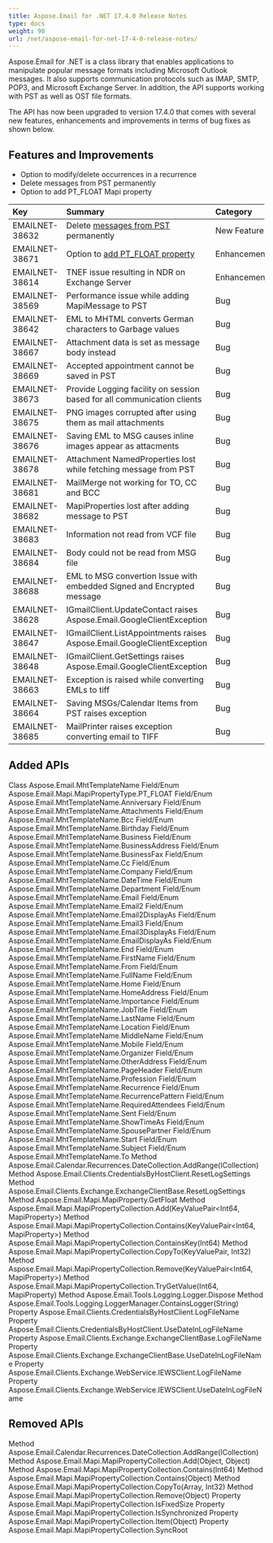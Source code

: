 ```yaml
---
title: Aspose.Email for .NET 17.4.0 Release Notes
type: docs
weight: 90
url: /net/aspose-email-for-net-17-4-0-release-notes/
---
```


Aspose.Email for .NET is a class library that enables applications to manipulate popular message formats including Microsoft Outlook messages. It also supports communication protocols such as IMAP, SMTP, POP3, and Microsoft Exchange Server. In addition, the API supports working with PST as well as OST file formats.

The API has now been upgraded to version 17.4.0 that comes with several new features, enhancements and improvements in terms of bug fixes as shown below.
## **Features and Improvements**
- Option to modify/delete occurrences in a recurrence
- Delete messages from PST permanently
- Option to add PT_FLOAT Mapi property
 

|**Key**|**Summary**|**Category**|
| :- | :- | :- |
|EMAILNET-38632|Delete [messages from PST](/email/net/working-with-messages-in-a-pst-file/#workingwithmessagesinapstfile-deletemessagesfrompstfiles) permanently|New Feature|
|EMAILNET-38671|Option to [add PT_FLOAT property](/email/net/working-with-mapi-properties/#workingwithmapiproperties-someadditionalproperties)|Enhancement|
|EMAILNET-38614|TNEF issue resulting in NDR on Exchange Server|Enhancement|
|EMAILNET-38569|Performance issue while adding MapiMessage to PST|Bug|
|EMAILNET-38642|EML to MHTML converts German characters to Garbage values|Bug|
|EMAILNET-38667|Attachment data is set as message body instead|Bug|
|EMAILNET-38669|Accepted appointment cannot be saved in PST|Bug|
|EMAILNET-38673|Provide Logging facility on session based for all communication clients|Bug|
|EMAILNET-38675|PNG images corrupted after using them as mail attachments|Bug|
|EMAILNET-38676|Saving EML to MSG causes inline images appear as attacments|Bug|
|EMAILNET-38678|Attachment NamedProperties lost while fetching message from PST|Bug|
|EMAILNET-38681|MailMerge not working for TO, CC and BCC|Bug|
|EMAILNET-38682|MapiProperties lost after adding message to PST|Bug|
|EMAILNET-38683|Information not read from VCF file|Bug|
|EMAILNET-38684|Body could not be read from MSG file|Bug|
|EMAILNET-38688|EML to MSG convertion Issue with embedded Signed and Encrypted message|Bug|
|EMAILNET-38628|IGmailClient.UpdateContact raises Aspose.Email.GoogleClientException|Bug|
|EMAILNET-38647|IGmailClient.ListAppointments raises Aspose.Email.GoogleClientException|Bug|
|EMAILNET-38648|IGmailClient.GetSettings raises Aspose.Email.GoogleClientException|Bug|
|EMAILNET-38663|Exception is raised while converting EMLs to tiff|Bug|
|EMAILNET-38664|Saving MSGs/Calendar Items from PST raises exception|Bug|
|EMAILNET-38685|MailPrinter raises exception converting email to TIFF|Bug|

## **Added APIs**
Class Aspose.Email.MhtTemplateName
Field/Enum Aspose.Email.Mapi.MapiPropertyType.PT_FLOAT
Field/Enum Aspose.Email.MhtTemplateName.Anniversary
Field/Enum Aspose.Email.MhtTemplateName.Attachments
Field/Enum Aspose.Email.MhtTemplateName.Bcc
Field/Enum Aspose.Email.MhtTemplateName.Birthday
Field/Enum Aspose.Email.MhtTemplateName.Business
Field/Enum Aspose.Email.MhtTemplateName.BusinessAddress
Field/Enum Aspose.Email.MhtTemplateName.BusinessFax
Field/Enum Aspose.Email.MhtTemplateName.Cc
Field/Enum Aspose.Email.MhtTemplateName.Company
Field/Enum Aspose.Email.MhtTemplateName.DateTime
Field/Enum Aspose.Email.MhtTemplateName.Department
Field/Enum Aspose.Email.MhtTemplateName.Email
Field/Enum Aspose.Email.MhtTemplateName.Email2
Field/Enum Aspose.Email.MhtTemplateName.Email2DisplayAs
Field/Enum Aspose.Email.MhtTemplateName.Email3
Field/Enum Aspose.Email.MhtTemplateName.Email3DisplayAs
Field/Enum Aspose.Email.MhtTemplateName.EmailDisplayAs
Field/Enum Aspose.Email.MhtTemplateName.End
Field/Enum Aspose.Email.MhtTemplateName.FirstName
Field/Enum Aspose.Email.MhtTemplateName.From
Field/Enum Aspose.Email.MhtTemplateName.FullName
Field/Enum Aspose.Email.MhtTemplateName.Home
Field/Enum Aspose.Email.MhtTemplateName.HomeAddress
Field/Enum Aspose.Email.MhtTemplateName.Importance
Field/Enum Aspose.Email.MhtTemplateName.JobTitle
Field/Enum Aspose.Email.MhtTemplateName.LastName
Field/Enum Aspose.Email.MhtTemplateName.Location
Field/Enum Aspose.Email.MhtTemplateName.MiddleName
Field/Enum Aspose.Email.MhtTemplateName.Mobile
Field/Enum Aspose.Email.MhtTemplateName.Organizer
Field/Enum Aspose.Email.MhtTemplateName.OtherAddress
Field/Enum Aspose.Email.MhtTemplateName.PageHeader
Field/Enum Aspose.Email.MhtTemplateName.Profession
Field/Enum Aspose.Email.MhtTemplateName.Recurrence
Field/Enum Aspose.Email.MhtTemplateName.RecurrencePattern
Field/Enum Aspose.Email.MhtTemplateName.RequiredAttendees
Field/Enum Aspose.Email.MhtTemplateName.Sent
Field/Enum Aspose.Email.MhtTemplateName.ShowTimeAs
Field/Enum Aspose.Email.MhtTemplateName.SpousePartner
Field/Enum Aspose.Email.MhtTemplateName.Start
Field/Enum Aspose.Email.MhtTemplateName.Subject
Field/Enum Aspose.Email.MhtTemplateName.To
Method Aspose.Email.Calendar.Recurrences.DateCollection.AddRange(ICollection<DateTime>)
Method Aspose.Email.Clients.CredentialsByHostClient.ResetLogSettings
Method Aspose.Email.Clients.Exchange.ExchangeClientBase.ResetLogSettings
Method Aspose.Email.Mapi.MapiProperty.GetFloat
Method Aspose.Email.Mapi.MapiPropertyCollection.Add(KeyValuePair<Int64, MapiProperty>)
Method Aspose.Email.Mapi.MapiPropertyCollection.Contains(KeyValuePair<Int64, MapiProperty>)
Method Aspose.Email.Mapi.MapiPropertyCollection.ContainsKey(Int64)
Method Aspose.Email.Mapi.MapiPropertyCollection.CopyTo(KeyValuePair, Int32)
Method Aspose.Email.Mapi.MapiPropertyCollection.Remove(KeyValuePair<Int64, MapiProperty>)
Method Aspose.Email.Mapi.MapiPropertyCollection.TryGetValue(Int64, MapiProperty)
Method Aspose.Email.Tools.Logging.Logger.Dispose
Method Aspose.Email.Tools.Logging.LoggerManager.ContainsLogger(String)
Property Aspose.Email.Clients.CredentialsByHostClient.LogFileName
Property Aspose.Email.Clients.CredentialsByHostClient.UseDateInLogFileName
Property Aspose.Email.Clients.Exchange.ExchangeClientBase.LogFileName
Property Aspose.Email.Clients.Exchange.ExchangeClientBase.UseDateInLogFileName
Property Aspose.Email.Clients.Exchange.WebService.IEWSClient.LogFileName
Property Aspose.Email.Clients.Exchange.WebService.IEWSClient.UseDateInLogFileName
## **Removed APIs**
Method Aspose.Email.Calendar.Recurrences.DateCollection.AddRange(ICollection)
Method Aspose.Email.Mapi.MapiPropertyCollection.Add(Object, Object)
Method Aspose.Email.Mapi.MapiPropertyCollection.Contains(Int64)
Method Aspose.Email.Mapi.MapiPropertyCollection.Contains(Object)
Method Aspose.Email.Mapi.MapiPropertyCollection.CopyTo(Array, Int32)
Method Aspose.Email.Mapi.MapiPropertyCollection.Remove(Object)
Property Aspose.Email.Mapi.MapiPropertyCollection.IsFixedSize
Property Aspose.Email.Mapi.MapiPropertyCollection.IsSynchronized
Property Aspose.Email.Mapi.MapiPropertyCollection.Item(Object)
Property Aspose.Email.Mapi.MapiPropertyCollection.SyncRoot
